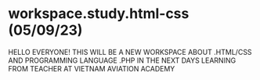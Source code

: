# workspace.study.html-css (05/09/23)
HELLO EVERYONE! THIS WILL BE A NEW WORKSPACE ABOUT .HTML/CSS AND PROGRAMMING LANGUAGE .PHP IN THE NEXT DAYS LEARNING FROM TEACHER AT VIETNAM AVIATION ACADEMY
